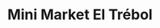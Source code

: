 ---
title: "Mini Market El Trébol"
url: /quinta-normal/mini-market-el-trebol/
shop: Lebensmittel
---